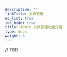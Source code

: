 ```yaml
---
description: ""
linkTitle: 文档管理
no_list: true
toc_hide: true
title: Admin 文档管理功能介绍
type: docs
weight: 6
---
```


// TBD


